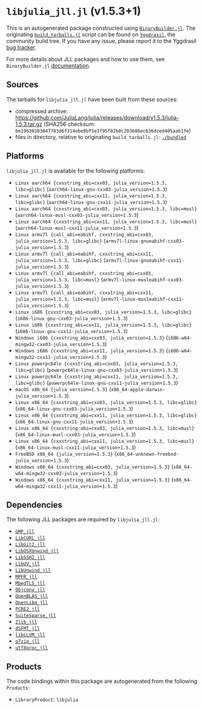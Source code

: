 # `libjulia_jll.jl` (v1.5.3+1)

This is an autogenerated package constructed using [`BinaryBuilder.jl`](https://github.com/JuliaPackaging/BinaryBuilder.jl). The originating [`build_tarballs.jl`](https://github.com/JuliaPackaging/Yggdrasil/blob/544df984a5d80fb1b87cf18d37e9a65ee9981af1/L/libjulia/libjulia@1.5/build_tarballs.jl) script can be found on [`Yggdrasil`](https://github.com/JuliaPackaging/Yggdrasil/), the community build tree.  If you have any issue, please report it to the Yggdrasil [bug tracker](https://github.com/JuliaPackaging/Yggdrasil/issues).

For more details about JLL packages and how to use them, see `BinaryBuilder.jl` [documentation](https://juliapackaging.github.io/BinaryBuilder.jl/dev/jll/).

## Sources

The tarballs for `libjulia_jll.jl` have been built from these sources:

* compressed archive: https://github.com/JuliaLang/julia/releases/download/v1.5.3/julia-1.5.3.tar.gz (SHA256 checksum: `be19630383047783d6f314ebe0bf5e3f95f82b0c203606ec636dced405aab1fe`)
* files in directory, relative to originating `build_tarballs.jl`: [`./bundled`](https://github.com/JuliaPackaging/Yggdrasil/tree/544df984a5d80fb1b87cf18d37e9a65ee9981af1/L/libjulia/libjulia@1.5/bundled)

## Platforms

`libjulia_jll.jl` is available for the following platforms:

* `Linux aarch64 {cxxstring_abi=cxx03, julia_version=1.5.3, libc=glibc}` (`aarch64-linux-gnu-cxx03-julia_version+1.5.3`)
* `Linux aarch64 {cxxstring_abi=cxx11, julia_version=1.5.3, libc=glibc}` (`aarch64-linux-gnu-cxx11-julia_version+1.5.3`)
* `Linux aarch64 {cxxstring_abi=cxx03, julia_version=1.5.3, libc=musl}` (`aarch64-linux-musl-cxx03-julia_version+1.5.3`)
* `Linux aarch64 {cxxstring_abi=cxx11, julia_version=1.5.3, libc=musl}` (`aarch64-linux-musl-cxx11-julia_version+1.5.3`)
* `Linux armv7l {call_abi=eabihf, cxxstring_abi=cxx03, julia_version=1.5.3, libc=glibc}` (`armv7l-linux-gnueabihf-cxx03-julia_version+1.5.3`)
* `Linux armv7l {call_abi=eabihf, cxxstring_abi=cxx11, julia_version=1.5.3, libc=glibc}` (`armv7l-linux-gnueabihf-cxx11-julia_version+1.5.3`)
* `Linux armv7l {call_abi=eabihf, cxxstring_abi=cxx03, julia_version=1.5.3, libc=musl}` (`armv7l-linux-musleabihf-cxx03-julia_version+1.5.3`)
* `Linux armv7l {call_abi=eabihf, cxxstring_abi=cxx11, julia_version=1.5.3, libc=musl}` (`armv7l-linux-musleabihf-cxx11-julia_version+1.5.3`)
* `Linux i686 {cxxstring_abi=cxx03, julia_version=1.5.3, libc=glibc}` (`i686-linux-gnu-cxx03-julia_version+1.5.3`)
* `Linux i686 {cxxstring_abi=cxx11, julia_version=1.5.3, libc=glibc}` (`i686-linux-gnu-cxx11-julia_version+1.5.3`)
* `Windows i686 {cxxstring_abi=cxx03, julia_version=1.5.3}` (`i686-w64-mingw32-cxx03-julia_version+1.5.3`)
* `Windows i686 {cxxstring_abi=cxx11, julia_version=1.5.3}` (`i686-w64-mingw32-cxx11-julia_version+1.5.3`)
* `Linux powerpc64le {cxxstring_abi=cxx03, julia_version=1.5.3, libc=glibc}` (`powerpc64le-linux-gnu-cxx03-julia_version+1.5.3`)
* `Linux powerpc64le {cxxstring_abi=cxx11, julia_version=1.5.3, libc=glibc}` (`powerpc64le-linux-gnu-cxx11-julia_version+1.5.3`)
* `macOS x86_64 {julia_version=1.5.3}` (`x86_64-apple-darwin-julia_version+1.5.3`)
* `Linux x86_64 {cxxstring_abi=cxx03, julia_version=1.5.3, libc=glibc}` (`x86_64-linux-gnu-cxx03-julia_version+1.5.3`)
* `Linux x86_64 {cxxstring_abi=cxx11, julia_version=1.5.3, libc=glibc}` (`x86_64-linux-gnu-cxx11-julia_version+1.5.3`)
* `Linux x86_64 {cxxstring_abi=cxx03, julia_version=1.5.3, libc=musl}` (`x86_64-linux-musl-cxx03-julia_version+1.5.3`)
* `Linux x86_64 {cxxstring_abi=cxx11, julia_version=1.5.3, libc=musl}` (`x86_64-linux-musl-cxx11-julia_version+1.5.3`)
* `FreeBSD x86_64 {julia_version=1.5.3}` (`x86_64-unknown-freebsd-julia_version+1.5.3`)
* `Windows x86_64 {cxxstring_abi=cxx03, julia_version=1.5.3}` (`x86_64-w64-mingw32-cxx03-julia_version+1.5.3`)
* `Windows x86_64 {cxxstring_abi=cxx11, julia_version=1.5.3}` (`x86_64-w64-mingw32-cxx11-julia_version+1.5.3`)

## Dependencies

The following JLL packages are required by `libjulia_jll.jl`:

* [`GMP_jll`](https://github.com/JuliaBinaryWrappers/GMP_jll.jl)
* [`LibCURL_jll`](https://github.com/JuliaBinaryWrappers/LibCURL_jll.jl)
* [`LibGit2_jll`](https://github.com/JuliaBinaryWrappers/LibGit2_jll.jl)
* [`LibOSXUnwind_jll`](https://github.com/JuliaBinaryWrappers/LibOSXUnwind_jll.jl)
* [`LibSSH2_jll`](https://github.com/JuliaBinaryWrappers/LibSSH2_jll.jl)
* [`LibUV_jll`](https://github.com/JuliaBinaryWrappers/LibUV_jll.jl)
* [`LibUnwind_jll`](https://github.com/JuliaBinaryWrappers/LibUnwind_jll.jl)
* [`MPFR_jll`](https://github.com/JuliaBinaryWrappers/MPFR_jll.jl)
* [`MbedTLS_jll`](https://github.com/JuliaBinaryWrappers/MbedTLS_jll.jl)
* [`Objconv_jll`](https://github.com/JuliaBinaryWrappers/Objconv_jll.jl)
* [`OpenBLAS_jll`](https://github.com/JuliaBinaryWrappers/OpenBLAS_jll.jl)
* [`OpenLibm_jll`](https://github.com/JuliaBinaryWrappers/OpenLibm_jll.jl)
* [`PCRE2_jll`](https://github.com/JuliaBinaryWrappers/PCRE2_jll.jl)
* [`SuiteSparse_jll`](https://github.com/JuliaBinaryWrappers/SuiteSparse_jll.jl)
* [`Zlib_jll`](https://github.com/JuliaBinaryWrappers/Zlib_jll.jl)
* [`dSFMT_jll`](https://github.com/JuliaBinaryWrappers/dSFMT_jll.jl)
* [`libLLVM_jll`](https://github.com/JuliaBinaryWrappers/libLLVM_jll.jl)
* [`p7zip_jll`](https://github.com/JuliaBinaryWrappers/p7zip_jll.jl)
* [`utf8proc_jll`](https://github.com/JuliaBinaryWrappers/utf8proc_jll.jl)

## Products

The code bindings within this package are autogenerated from the following `Products`:

* `LibraryProduct`: `libjulia`
